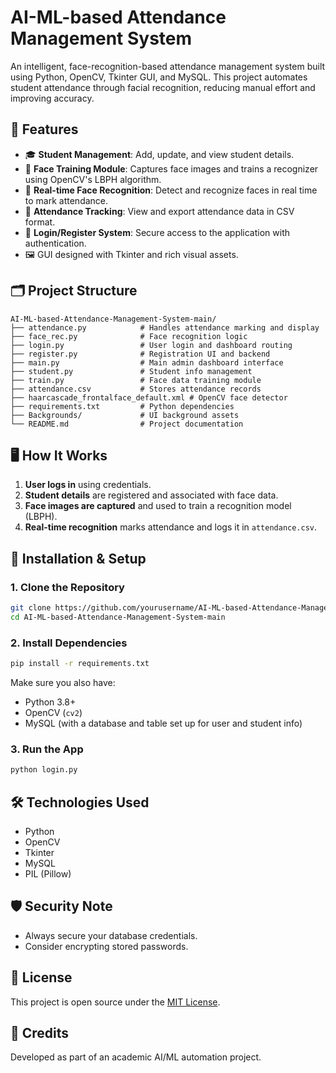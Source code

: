 # AI-ML-based Attendance Management System

An intelligent, face-recognition-based attendance management system built using Python, OpenCV, Tkinter GUI, and MySQL. This project automates student attendance through facial recognition, reducing manual effort and improving accuracy.

## 🔧 Features

- 🎓 **Student Management**: Add, update, and view student details.
- 🧠 **Face Training Module**: Captures face images and trains a recognizer using OpenCV's LBPH algorithm.
- 🤖 **Real-time Face Recognition**: Detect and recognize faces in real time to mark attendance.
- 📅 **Attendance Tracking**: View and export attendance data in CSV format.
- 🔐 **Login/Register System**: Secure access to the application with authentication.
- 🖼️ GUI designed with Tkinter and rich visual assets.

## 🗂️ Project Structure

```
AI-ML-based-Attendance-Management-System-main/
├── attendance.py            # Handles attendance marking and display
├── face_rec.py              # Face recognition logic
├── login.py                 # User login and dashboard routing
├── register.py              # Registration UI and backend
├── main.py                  # Main admin dashboard interface
├── student.py               # Student info management
├── train.py                 # Face data training module
├── attendance.csv           # Stores attendance records
├── haarcascade_frontalface_default.xml # OpenCV face detector
├── requirements.txt         # Python dependencies
├── Backgrounds/             # UI background assets
└── README.md                # Project documentation
```

## 🖥️ How It Works

1. **User logs in** using credentials.
2. **Student details** are registered and associated with face data.
3. **Face images are captured** and used to train a recognition model (LBPH).
4. **Real-time recognition** marks attendance and logs it in `attendance.csv`.

## 🚀 Installation & Setup

### 1. Clone the Repository

```bash
git clone https://github.com/yourusername/AI-ML-based-Attendance-Management-System.git
cd AI-ML-based-Attendance-Management-System-main
```

### 2. Install Dependencies

```bash
pip install -r requirements.txt
```

Make sure you also have:
- Python 3.8+
- OpenCV (`cv2`)
- MySQL (with a database and table set up for user and student info)

### 3. Run the App

```bash
python login.py
```

## 🛠️ Technologies Used

- Python
- OpenCV
- Tkinter
- MySQL
- PIL (Pillow)

## 🛡️ Security Note

- Always secure your database credentials.
- Consider encrypting stored passwords.


## 📄 License

This project is open source under the [MIT License](LICENSE).

## 🙌 Credits

Developed as part of an academic AI/ML automation project.
